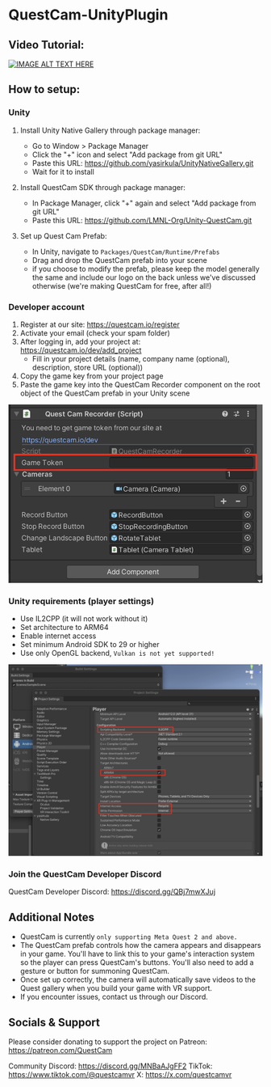 # QuestCam-UnityPlugin


## Video Tutorial:
[![IMAGE ALT TEXT HERE](https://img.youtube.com/vi/aJuM1bQ7Uxg/0.jpg)](https://www.youtube.com/watch?v=aJuM1bQ7Uxg)


## How to setup:

### Unity
1. Install Unity Native Gallery through package manager:
    - Go to Window > Package Manager
    - Click the "+" icon and select "Add package from git URL"
    - Paste this URL: https://github.com/yasirkula/UnityNativeGallery.git
    - Wait for it to install

2. Install QuestCam SDK through package manager:
    - In Package Manager, click "+" again and select "Add package from git URL"
    - Paste this URL: https://github.com/LMNL-Org/Unity-QuestCam.git

3. Set up Quest Cam Prefab:
    - In Unity, navigate to `Packages/QuestCam/Runtime/Prefabs`
    - Drag and drop the QuestCam prefab into your scene
    - if you choose to modify the prefab, please keep the model generally the same and include our logo on the back unless we've discussed otherwise (we're making QuestCam for free, after all!)

### Developer account
1. Register at our site: https://questcam.io/register
2. Activate your email (check your spam folder)
3. After logging in, add your project at: https://questcam.io/dev/add_project
    - Fill in your project details (name, company name (optional), description, store URL (optional))
4. Copy the game key from your project page
5. Paste the game key into the QuestCam Recorder component on the root object of the QuestCam prefab in your Unity scene

![alt text](https://github.com/LMNL-Org/Unity-QuestCam/blob/main/Images/game_token_example.png?raw=true)

### Unity requirements (player settings)
- Use IL2CPP (it will not work without it)
- Set architecture to ARM64
- Enable internet access
- Set minimum Android SDK to 29 or higher
- Use only OpenGL backend, `Vulkan is not yet supported!`

![alt text](https://github.com/LMNL-Org/Unity-QuestCam/blob/main/Images/player_settings.png?raw=true)

### Join the QuestCam Developer Discord

QuestCam Developer Discord: https://discord.gg/QBj7mwXJuj

## Additional Notes
- QuestCam is currently `only supporting Meta Quest 2 and above.`
- The QuestCam prefab controls how the camera appears and disappears in your game. You'll have to link this to your game's interaction system so the player can press QuestCam's buttons. You'll also need to add a gesture or button for summoning QuestCam.
- Once set up correctly, the camera will automatically save videos to the Quest gallery when you build your game with VR support.
- If you encounter issues, contact us through our Discord.

## Socials & Support

Please consider donating to support the project on Patreon: https://patreon.com/QuestCam

Community Discord: https://discord.gg/MNBaAJgFF2
TikTok: https://www.tiktok.com/@questcamvr
X: https://x.com/questcamvr


